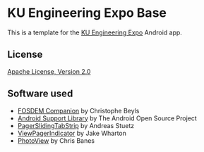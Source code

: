 # KU Engineering Expo Base

This is a template for the [KU Engineering Expo](http://groups.ku.edu/~kuesc/expo/) Android app.

## License

[Apache License, Version 2.0](http://www.apache.org/licenses/LICENSE-2.0)

## Software used

* [FOSDEM Companion](https://github.com/cbeyls/fosdem-companion-android) by Christophe Beyls
* [Android Support Library](http://developer.android.com/tools/support-library/) by The Android Open Source Project
* [PagerSlidingTabStrip](https://github.com/astuetz/PagerSlidingTabStrip) by Andreas Stuetz
* [ViewPagerIndicator](http://viewpagerindicator.com/) by Jake Wharton
* [PhotoView](https://github.com/chrisbanes/PhotoView) by Chris Banes
